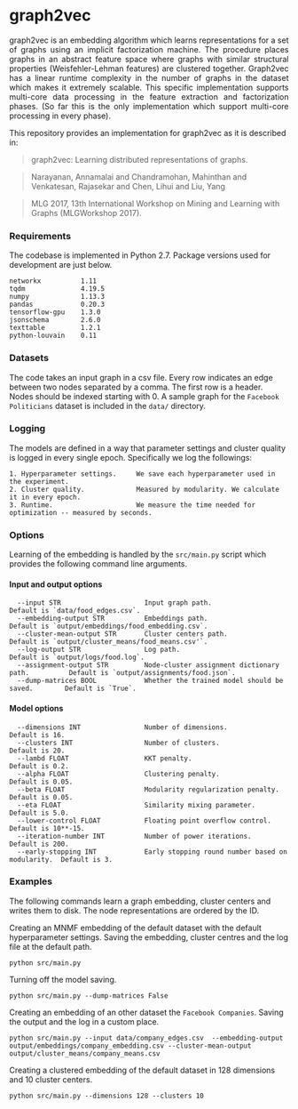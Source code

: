 # graph2vec

<p align="justify">
graph2vec is an embedding algorithm which learns representations for a set of graphs using an implicit factorization machine. The procedure places graphs in an abstract feature space where graphs with similar structural properties (Weisfehler-Lehman features) are clustered together. Graph2vec has a linear runtime complexity in the number of graphs in the dataset which makes it extremely scalable. This specific implementation supports multi-core data processing in the feature extraction and factorization phases. (So far this is the only implementation which support multi-core processing in every phase).
</p>

This repository provides an implementation for graph2vec as it is described in:
> graph2vec: Learning distributed representations of graphs.

> Narayanan, Annamalai and Chandramohan, Mahinthan and Venkatesan, Rajasekar and Chen, Lihui and Liu, Yang

> MLG 2017, 13th International Workshop on Mining and Learning with Graphs (MLGWorkshop 2017).

### Requirements

The codebase is implemented in Python 2.7. Package versions used for development are just below.
```
networkx          1.11
tqdm              4.19.5
numpy             1.13.3
pandas            0.20.3
tensorflow-gpu    1.3.0
jsonschema        2.6.0
texttable         1.2.1
python-louvain    0.11
```

### Datasets

The code takes an input graph in a csv file. Every row indicates an edge between two nodes separated by a comma. The first row is a header. Nodes should be indexed starting with 0. A sample graph for the `Facebook Politicians` dataset is included in the  `data/` directory.

### Logging

The models are defined in a way that parameter settings and cluster quality is logged in every single epoch. Specifically we log the followings:

```
1. Hyperparameter settings.     We save each hyperparameter used in the experiment.
2. Cluster quality.             Measured by modularity. We calculate it in every epoch.
3. Runtime.                     We measure the time needed for optimization -- measured by seconds.
```

### Options

Learning of the embedding is handled by the `src/main.py` script which provides the following command line arguments.

#### Input and output options

```
  --input STR                     Input graph path.                                 Default is `data/food_edges.csv`.
  --embedding-output STR          Embeddings path.                                  Default is `output/embeddings/food_embedding.csv`.
  --cluster-mean-output STR       Cluster centers path.                             Default is `output/cluster_means/food_means.csv'`.
  --log-output STR                Log path.                                         Default is `output/logs/food.log`.
  --assignment-output STR         Node-cluster assignment dictionary path.          Default is `output/assignments/food.json`.
  --dump-matrices BOOL            Whether the trained model should be saved.        Default is `True`.
```
#### Model options
```
  --dimensions INT                Number of dimensions.                             Default is 16.
  --clusters INT                  Number of clusters.                               Default is 20.
  --lambd FLOAT                   KKT penalty.			                    Default is 0.2.
  --alpha FLOAT                   Clustering penalty.                               Default is 0.05.
  --beta FLOAT                    Modularity regularization penalty.                Default is 0.05.
  --eta FLOAT                     Similarity mixing parameter.                      Default is 5.0.
  --lower-control FLOAT           Floating point overflow control.                  Default is 10**-15.
  --iteration-number INT          Number of power iterations.                       Default is 200.
  --early-stopping INT            Early stopping round number based on modularity.  Default is 3.
```

### Examples

The following commands learn a graph embedding, cluster centers and writes them to disk. The node representations are ordered by the ID.

Creating an MNMF embedding of the default dataset with the default hyperparameter settings. Saving the embedding, cluster centres and the log file at the default path.

```
python src/main.py
```

Turning off the model saving.

```
python src/main.py --dump-matrices False
```

Creating an embedding of an other dataset the `Facebook Companies`. Saving the output and the log in a custom place.

```
python src/main.py --input data/company_edges.csv  --embedding-output output/embeddings/company_embedding.csv --cluster-mean-output output/cluster_means/company_means.csv
```

Creating a clustered embedding of the default dataset in 128 dimensions and 10 cluster centers.

```
python src/main.py --dimensions 128 --clusters 10
```

